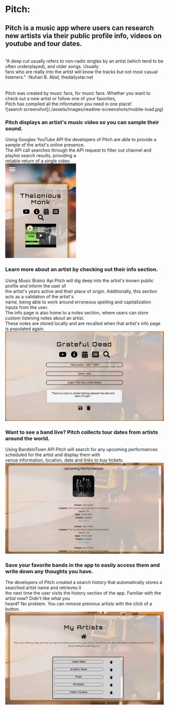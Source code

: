 # Pitch:

## Pitch is a music app where users can research new artists via their public profile info, videos on youtube and tour dates.
<br>
“A deep cut usually refers to non-radio singles by an artist (which tend to be often underplayed), and older songs. Usually<br>
fans who are really into the artist will know the tracks but not most casual listeners." -Nuhan B. Abid, thedailystar.net<br>
<br>
<br>
Pitch was created by music fans, for music fans. Whether you want to check out a new artist or follow one of your favorites,<br>
Pitch has compiled all the information you need in one place!
<br>
![search screenshot](./assets/images/readme-screenshots/mobile-load.jpg)

### Pitch displays an artist's music video so you can sample their sound.
 Using Googles YouTube API the developers of Pitch are able to provide a sample of the artist's online presence.<br>
 The API call searches through the API request to filter out channel and playlist search results, providing a <br>
 reliable return of a single video.
 <br>
![youtube screenshot](./assets/images/readme-screenshots/youtube.jpg)
 
 ### Learn more about an artist by checking out their info section.
Using Music Brainz Api Pitch will dig deep into the artist's known public profile and inform the user of<br>
the artist's years active and their place of origin. Additionally, this section acts as a validation of the artist's<br>
name, being able to work around erroneous spelling and capitalization inputs from the user.<br>
The info page is also home to a notes section, where users can store custom listening notes about an artist.<br>
These notes are stored locally and are recalled when that artist's info page is populated again.
<br>
![artist info screenshot](./assets/images/readme-screenshots/info.jpg)

 ### Want to see a band live? Pitch collects tour dates from artists around the world. 
 Using BandsInTown API Pitch will search for any upcoming performances scheduled for the artist and display them with<br>
 venue information, location, date and links to buy tickets.
 <br>
 ![tour dates screenshot](./assets/images/readme-screenshots/tour.jpg)

### Save your favorite bands in the app to easily access them and write down any thoughts you have.
The developers of Pitch created a search history that automatically stores a searched artist name and retrieves it<br>
the next time the user visits the history section of the app. Familiar with the artist now? Didn't like what you<br>
heard? No problem. You can remove previous artists with the click of a button.
<br>
![artist history screenshot](./assets/images/readme-screenshots/history.jpg)
